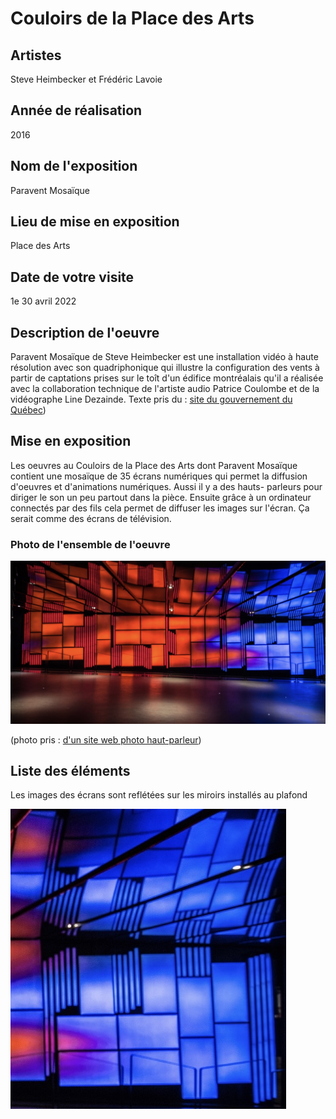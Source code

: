 # Couloirs de la Place des Arts 

## Artistes
Steve Heimbecker et Frédéric Lavoie

## Année de réalisation 
2016

## Nom de l'exposition
Paravent Mosaïque 

## Lieu de mise en exposition
Place des Arts

## Date de votre visite 
1e 30 avril 2022

## Description de l'oeuvre
Paravent Mosaïque de Steve Heimbecker est une installation vidéo à haute résolution avec son quadriphonique qui illustre la configuration des vents à partir de captations prises sur le toît d'un édifice montréalais qu'il a réalisée avec la collaboration technique de l'artiste audio Patrice Coulombe et de la vidéographe Line Dezainde. Texte pris du : [site du gouvernement du Québec](https://www.calq.gouv.qc.ca/actualites-et-publications/actualites/le-public-peut-voir-deux-oeuvres-numeriques-soutenues-par-la-place-des-arts-et-le-conseil-des-arts-et-des-lettres-du-quebec)) 

## Mise en exposition
Les oeuvres au Couloirs de la Place des Arts dont Paravent Mosaïque contient une mosaïque de 35 écrans numériques qui permet la diffusion d'oeuvres et d'animations numériques. Aussi il y a des hauts- parleurs pour diriger le son un peu partout dans la pièce. Ensuite grâce à un ordinateur connectés par des fils cela permet de diffuser les images sur l'écran. Ça serait comme des écrans de télévision.

### Photo de l'ensemble de l'oeuvre
![Photo](photographies/ensemble_oeuvre.jpg)

(photo pris : [d'un site web photo haut-parleur](https://www.crazypng.com/download.php?url=http://pngimg.com/download/11164))


## Liste des éléments
Les images des écrans sont reflétées sur les miroirs installés au plafond 

![Photo](photographies/miroir_plafond_oeuvre.jpg)
